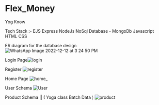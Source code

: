 # Flex_Money

Yog Know


Tech Stack :-
EJS
Express
NodeJs
NoSql Database - MongoDb
Javascript
HTML
CSS


ER diagram for the database design
![WhatsApp Image 2022-12-12 at 3 24 50 PM](https://user-images.githubusercontent.com/70810172/207096386-ff077d3c-7173-485c-a16f-c3a0119bf32a.jpeg)

Login Page![login](https://user-images.githubusercontent.com/70810172/207097540-1c75aa8a-8d48-4de8-9b0f-9d9d0c078f25.png)

Register
![register](https://user-images.githubusercontent.com/70810172/207097605-b8fa4125-b2c5-4908-849d-eabcb7a2b38f.png)

Home Page
![home_](https://user-images.githubusercontent.com/70810172/207097643-4afbd955-0cd4-4c88-8c27-99fdc3ebaf54.png)

User Schema
![User](https://user-images.githubusercontent.com/70810172/207098466-0f2b49ec-5f6f-4114-a15a-00a0b66536ca.png)

Product Schema || ( Yoga class Batch Data )
![product](https://user-images.githubusercontent.com/70810172/207098566-05c7c928-b0b0-4936-80fd-285d65b94f34.png)


